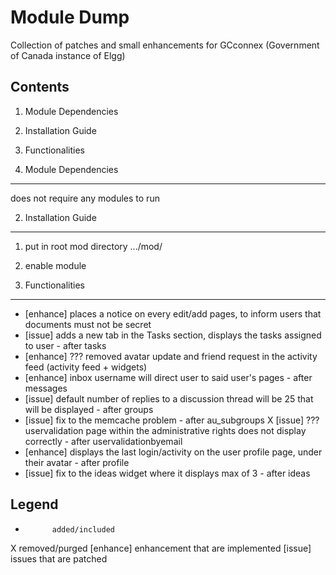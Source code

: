 Module Dump
=====================
Collection of patches and small enhancements for GCconnex (Government of Canada instance of Elgg)
   
Contents
--------
1. Module Dependencies
2. Installation Guide
3. Functionalities


1. Module Dependencies
----------------------
does not require any modules to run


2. Installation Guide
----------------------
1. put in root mod directory .../mod/ 
2. enable module

	
3. Functionalities
-------------------
+ [enhance] places a notice on every edit/add pages, to inform users that documents must not be secret
+ [issue] adds a new tab in the Tasks section, displays the tasks assigned to user 						- after tasks
+ [enhance] ??? removed avatar update and friend request in the activity feed (activity feed + widgets)
+ [enhance] inbox username will direct user to said user's pages 										- after messages
+ [issue] default number of replies to a discussion thread will be 25 that will be displayed			- after groups
+ [issue] fix to the memcache problem																	- after au_subgroups
X [issue] ??? uservalidation page within the administrative rights does not display correctly			- after uservalidationbyemail
+ [enhance] displays the last login/activity on the user profile page, under their avatar				- after profile
+ [issue] fix to the ideas widget where it displays max of 3											- after ideas


Legend
------
+ 			added/included
X 			removed/purged
[enhance] 	enhancement that are implemented
[issue]		issues that are patched 

